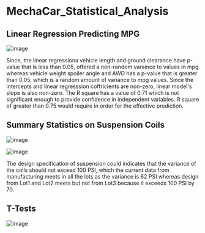 # MechaCar_Statistical_Analysis

## Linear Regression Predicting MPG

![image](https://user-images.githubusercontent.com/67131400/103498455-771d9900-4e0a-11eb-9487-81e3fbee53ad.png)

Since, the linear regressiona vehicle length and ground clearance have p-value that is less than 0.05, offered a non-random varaince to values in mpg whereas vehicle weight spoiler angle and AWD has a p-value that is greater than 0.05, which is a random amount of variance to mpg values. Since the intercepts and linear regresssion coffricients are non-zero, linear model's slope is also non-zero. The R square has a value of 0.71 which is not significant enough to provide confidence in independent variables. R square of greater than 0.75 would require in order for the effective prediction.

## Summary Statistics on Suspension Coils

![image](https://user-images.githubusercontent.com/67131400/103498880-da5bfb00-4e0b-11eb-8264-ed7f7c9779cc.png)

![image](https://user-images.githubusercontent.com/67131400/103498895-e6e05380-4e0b-11eb-8426-514be3dcd58f.png)

The design specification of suspension could indicates that the variance of the coils should not exceed 100 PSI, which the current data from manufacturing meets in all the lots as the variance is 62 PSI whereas design from Lot1 and Lot2 meets but not from Lot3 because it exceeds 100 PSI by 70.

## T-Tests

![image](https://user-images.githubusercontent.com/67131400/103499124-9f0dfc00-4e0c-11eb-88fe-3ea4a4386448.png)


